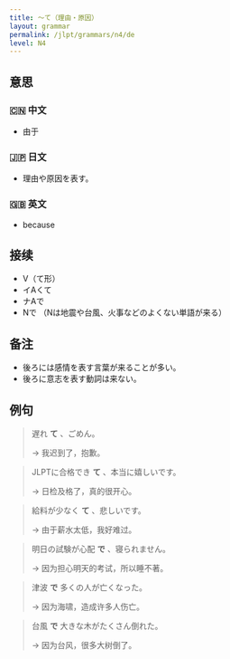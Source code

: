 ```yaml
---
title: 〜て（理由・原因）
layout: grammar
permalink: /jlpt/grammars/n4/de
level: N4
---
```


## 意思

### 🇨🇳 中文

- 由于

### 🇯🇵 日文

- 理由や原因を表す。

### 🇬🇧 英文

- because

## 接续

- V（て形）
- イAくて
- ナAで
- Nで （Nは地震や台風、火事などのよくない単語が来る）

## 备注

- 後ろには感情を表す言葉が来ることが多い。
- 後ろに意志を表す動詞は来ない。

## 例句

> 遅れ **て** 、ごめん。
>
> → 我迟到了，抱歉。

> JLPTに合格でき **て** 、本当に嬉しいです。
>
> → 日检及格了，真的很开心。

> 給料が少なく **て** 、悲しいです。
>
> → 由于薪水太低，我好难过。

> 明日の試験が心配 **で** 、寝られません。
>
> → 因为担心明天的考试，所以睡不著。

> 津波 **で** 多くの人が亡くなった。
>
> → 因为海啸，造成许多人伤亡。

> 台風 **で** 大きな木がたくさん倒れた。
>
> → 因为台风，很多大树倒了。

